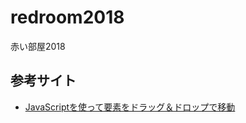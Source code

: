 # redroom2018

赤い部屋2018


## 参考サイト

- [JavaScriptを使って要素をドラッグ＆ドロップで移動](https://q-az.net/elements-drag-and-drop/)